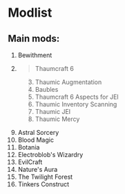 # Modlist
<h2>Main mods:</h2>
<ol>
<li>Bewithment</li>
<li>
	<blockquote>Thaumcraft 6</blockquote>
	<blockquote>
		<li>Thaumic Augmentation</li>
		<li>Baubles</li>
		<li>Thaumcraft 6 Aspects for JEI</li>
		<li>Thaumic Inventory Scanning</li>
		<li>Thaumic JEI</li>
		<li>Thaumic Mercy</li>
	</blockquote>
</li>
<li>Astral Sorcery</li>
<li>Blood Magic</li>
<li>Botania</li>
<li>Electroblob's Wizardry</li>
<li>EvilCraft</li>
<li>Nature's Aura</li>
<li>The Twilight Forest</li>
<li>Tinkers Construct</li>
</ol>

